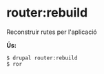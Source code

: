 # router:rebuild
Reconstruir rutes per l'aplicació

**Ús:**
```
$ drupal router:rebuild
$ ror  
```
